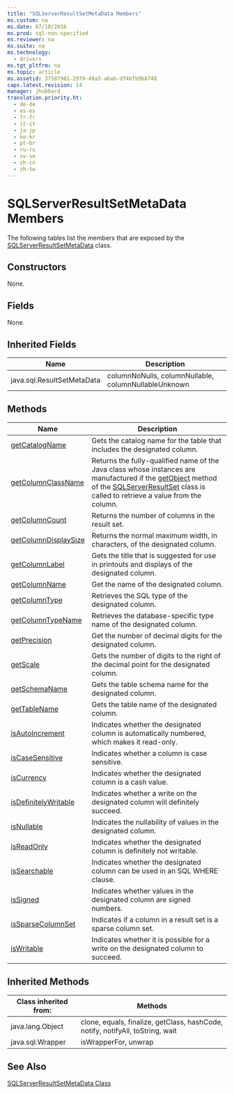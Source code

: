 ```yaml
---
title: "SQLServerResultSetMetaData Members"
ms.custom: na
ms.date: 07/18/2016
ms.prod: sql-non-specified
ms.reviewer: na
ms.suite: na
ms.technology: 
  - drivers
ms.tgt_pltfrm: na
ms.topic: article
ms.assetid: 37587981-2979-49a3-a6ab-df4bfb9b8748
caps.latest.revision: 14
manager: jhubbard
translation.priority.ht: 
  - de-de
  - es-es
  - fr-fr
  - it-it
  - ja-jp
  - ko-kr
  - pt-br
  - ru-ru
  - sv-se
  - zh-cn
  - zh-tw
---
```

# SQLServerResultSetMetaData Members
  The following tables list the members that are exposed by the [SQLServerResultSetMetaData](../content/SQLServerResultSetMetaData-Class.md) class.  
  
## Constructors  
 None.  
  
## Fields  
 None.  
  
## Inherited Fields  
  
|Name|Description|  
|----------|-----------------|  
|java.sql.ResultSetMetaData|columnNoNulls, columnNullable, columnNullableUnknown|  
  
## Methods  
  
|Name|Description|  
|----------|-----------------|  
|[getCatalogName](../content/getCatalogName-Method--SQLServerResultSetMetaData-.md)|Gets the catalog name for the table that includes the designated column.|  
|[getColumnClassName](../content/getColumnClassName-Method--SQLServerResultSetMetaData-.md)|Returns the fully-qualified name of the Java class whose instances are manufactured if the [getObject](../content/getObject-Method--SQLServerResultSet-.md) method of the [SQLServerResultSet](../content/SQLServerResultSet-Class.md) class is called to retrieve a value from the column.|  
|[getColumnCount](../content/getColumnCount-Method--SQLServerResultSetMetaData-.md)|Returns the number of columns in the result set.|  
|[getColumnDisplaySize](../content/getColumnDisplaySize-Method--SQLServerResultSetMetaData-.md)|Returns the normal maximum width, in characters, of the designated column.|  
|[getColumnLabel](../content/getColumnLabel-Method--SQLServerResultSetMetaData-.md)|Gets the title that is suggested for use in printouts and displays of the designated column.|  
|[getColumnName](../content/getColumnName-Method--SQLServerResultSetMetaData-.md)|Get the name of the designated column.|  
|[getColumnType](../content/getColumnType-Method--SQLServerResultSetMetaData-.md)|Retrieves the SQL type of the designated column.|  
|[getColumnTypeName](../content/getColumnTypeName-Method--SQLServerResultSetMetaData-.md)|Retrieves the database-specific type name of the designated column.|  
|[getPrecision](../content/getPrecision-Method--SQLServerResultSetMetaData-.md)|Get the number of decimal digits for the designated column.|  
|[getScale](../content/getScale-Method--SQLServerResultSetMetaData-.md)|Gets the number of digits to the right of the decimal point for the designated column.|  
|[getSchemaName](../content/getSchemaName-Method--SQLServerResultSetMetaData-.md)|Gets the table schema name for the designated column.|  
|[getTableName](../content/getTableName-Method--SQLServerResultSetMetaData-.md)|Gets the table name of the designated column.|  
|[isAutoIncrement](../content/isAutoIncrement-Method--SQLServerResultSetMetaData-.md)|Indicates whether the designated column is automatically numbered, which makes it read-only.|  
|[isCaseSensitive](../content/isCaseSensitive-Method--SQLServerResultSetMetaData-.md)|Indicates whether a column is case sensitive.|  
|[isCurrency](../content/isCurrency-Method--SQLServerResultSetMetaData-.md)|Indicates whether the designated column is a cash value.|  
|[isDefinitelyWritable](../content/isDefinitelyWritable-Method--SQLServerResultSetMetaData-.md)|Indicates whether a write on the designated column will definitely succeed.|  
|[isNullable](../content/isNullable-Method--SQLServerResultSetMetaData-.md)|Indicates the nullability of values in the designated column.|  
|[isReadOnly](../content/isReadOnly-Method--SQLServerResultSetMetaData-.md)|Indicates whether the designated column is definitely not writable.|  
|[isSearchable](../content/isSearchable-Method--SQLServerResultSetMetaData-.md)|Indicates whether the designated column can be used in an SQL WHERE clause.|  
|[isSigned](../content/isSigned-Method--SQLServerResultSetMetaData-.md)|Indicates whether values in the designated column are signed numbers.|  
|[isSparseColumnSet](../content/isSparseColumnSet-Method--SQLServerResultSetMetaData-.md)|Indicates if a column in a result set is a sparse column set.|  
|[isWritable](../content/isWritable-Method--SQLServerResultSetMetaData-.md)|Indicates whether it is possible for a write on the designated column to succeed.|  
  
## Inherited Methods  
  
|Class inherited from:|Methods|  
|---------------------------|-------------|  
|java.lang.Object|clone, equals, finalize, getClass, hashCode, notify, notifyAll, toString, wait|  
|java.sql.Wrapper|isWrapperFor, unwrap|  
  
## See Also  
 [SQLServerResultSetMetaData Class](../content/SQLServerResultSetMetaData-Class.md)  
  
  